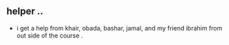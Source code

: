 ## helper .. 

- i get a help from khair, obada, bashar, jamal, and my friend ibrahim from out side of the course .